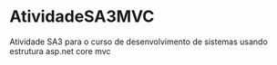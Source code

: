 # AtividadeSA3MVC
Atividade SA3 para o curso de desenvolvimento de sistemas usando estrutura asp.net core mvc
